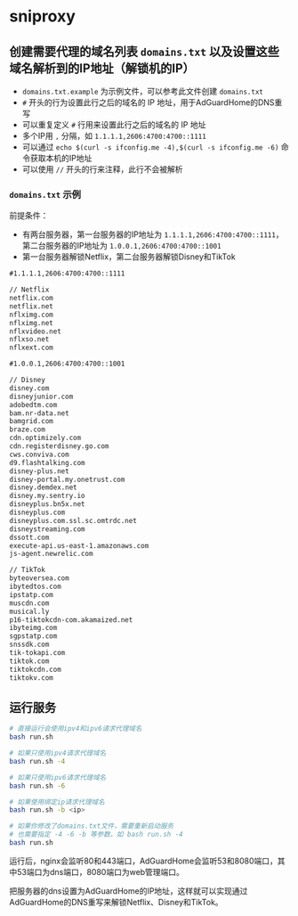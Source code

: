# sniproxy

## 创建需要代理的域名列表 `domains.txt` 以及设置这些域名解析到的IP地址（解锁机的IP）

- `domains.txt.example` 为示例文件，可以参考此文件创建 `domains.txt`
- `#` 开头的行为设置此行之后的域名的 IP 地址，用于AdGuardHome的DNS重写
- 可以重复定义 `#` 行用来设置此行之后的域名的 IP 地址
- 多个IP用 `,` 分隔，如 `1.1.1.1,2606:4700:4700::1111`
- 可以通过 `echo $(curl -s ifconfig.me -4),$(curl -s ifconfig.me -6)` 命令获取本机的IP地址
- 可以使用 `//` 开头的行来注释，此行不会被解析

### `domains.txt` 示例

前提条件：

- 有两台服务器，第一台服务器的IP地址为 `1.1.1.1,2606:4700:4700::1111`，第二台服务器的IP地址为 `1.0.0.1,2606:4700:4700::1001`
- 第一台服务器解锁Netflix，第二台服务器解锁Disney和TikTok

```txt
#1.1.1.1,2606:4700:4700::1111

// Netflix
netflix.com
netflix.net
nflximg.com
nflximg.net
nflxvideo.net
nflxso.net
nflxext.com

#1.0.0.1,2606:4700:4700::1001

// Disney
disney.com
disneyjunior.com
adobedtm.com
bam.nr-data.net
bamgrid.com
braze.com
cdn.optimizely.com
cdn.registerdisney.go.com
cws.conviva.com
d9.flashtalking.com
disney-plus.net
disney-portal.my.onetrust.com
disney.demdex.net
disney.my.sentry.io
disneyplus.bn5x.net
disneyplus.com
disneyplus.com.ssl.sc.omtrdc.net
disneystreaming.com
dssott.com
execute-api.us-east-1.amazonaws.com
js-agent.newrelic.com

// TikTok
byteoversea.com
ibytedtos.com
ipstatp.com
muscdn.com
musical.ly
p16-tiktokcdn-com.akamaized.net
ibyteimg.com
sgpstatp.com
snssdk.com
tik-tokapi.com
tiktok.com
tiktokcdn.com
tiktokv.com
```

## 运行服务

```bash
# 直接运行会使用ipv4和ipv6请求代理域名
bash run.sh

# 如果只使用ipv4请求代理域名
bash run.sh -4

# 如果只使用ipv6请求代理域名
bash run.sh -6

# 如果使用绑定ip请求代理域名
bash run.sh -b <ip>

# 如果你修改了domains.txt文件，需要重新启动服务
# 也需要指定 -4 -6 -b 等参数，如 bash run.sh -4
bash run.sh
```

运行后，nginx会监听80和443端口，AdGuardHome会监听53和8080端口，其中53端口为dns端口，8080端口为web管理端口。

把服务器的dns设置为AdGuardHome的IP地址，这样就可以实现通过AdGuardHome的DNS重写来解锁Netflix、Disney和TikTok。
